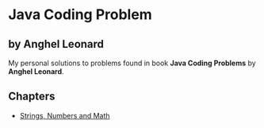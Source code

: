 # Java Coding Problem 
## by Anghel Leonard
My personal solutions to problems found in book **Java Coding Problems** by **Anghel Leonard**.

## Chapters
- [Strings, Numbers and Math](src/main/java/com/hradecek/coding/chapter01/README.md)
